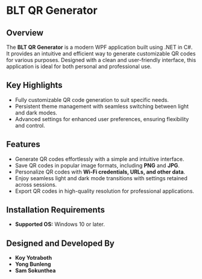 # BLT QR Generator

## Overview
The **BLT QR Generator** is a modern WPF application built using .NET in C#. It provides an intuitive and efficient way to generate customizable QR codes for various purposes. Designed with a clean and user-friendly interface, this application is ideal for both personal and professional use.

## Key Highlights
- Fully customizable QR code generation to suit specific needs.
- Persistent theme management with seamless switching between light and dark modes.
- Advanced settings for enhanced user preferences, ensuring flexibility and control.

## Features
- Generate QR codes effortlessly with a simple and intuitive interface.
- Save QR codes in popular image formats, including **PNG** and **JPG**.
- Personalize QR codes with **Wi-Fi credentials, URLs, and other data**.
- Enjoy seamless light and dark mode transitions with settings retained across sessions.
- Export QR codes in high-quality resolution for professional applications.

## Installation Requirements
- **Supported OS:** Windows 10 or later.

## Designed and Developed By
- **Koy Yotraboth**
- **Yong Bunleng**
- **Sam Sokunthea**

